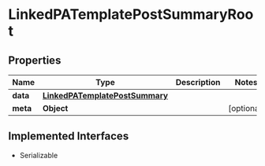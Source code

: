 

# LinkedPATemplatePostSummaryRoot


## Properties

Name | Type | Description | Notes
------------ | ------------- | ------------- | -------------
**data** | [**LinkedPATemplatePostSummary**](LinkedPATemplatePostSummary.md) |  | 
**meta** | **Object** |  |  [optional]


## Implemented Interfaces

* Serializable


